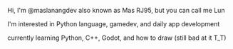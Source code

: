 Hi, I'm @maslanangdev also known as Mas RJ95, but you can call me Lun

I'm interested in Python language, gamedev, and daily app development

currently learning Python, C++, Godot, and how to draw (still bad at it T_T)

<!---
maslanangdev/maslanangdev is a ✨ special ✨ repository because its `README.md` (this file) appears on your GitHub profile.
You can click the Preview link to take a look at your changes.
--->
